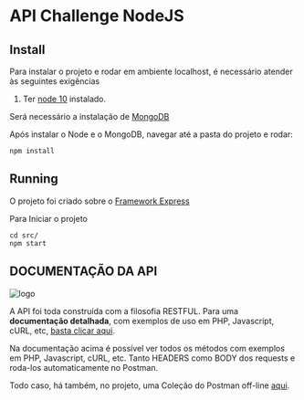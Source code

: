 # API Challenge NodeJS

## Install
Para instalar o projeto e rodar em ambiente localhost, é necessário atender às seguintes exigências

1. Ter [node 10](https://nodejs.org/en/download/) instalado.

Será necessário a instalação de [MongoDB](https://docs.mongodb.com/manual/installation/)

Após instalar o Node e o MongoDB, navegar até a pasta do projeto e rodar:
```
npm install
```

## Running
O projeto foi criado sobre o [Framework Express](https://expressjs.com/pt-br/)



Para Iniciar o projeto

```
cd src/
npm start
```

## DOCUMENTAÇÃO DA API
![logo](./readme-assets/postman.png)

A API foi toda construída com a filosofia RESTFUL. Para uma **documentação detalhada**, com exemplos de uso em PHP, Javascript, cURL, etc, [basta clicar aqui](https://documenter.getpostman.com/view/3094837/TzRYbPag).

Na documentação acima é possível ver todos os métodos com exemplos em PHP, Javascript, cURL, etc. Tanto HEADERS como BODY dos requests e roda-los automaticamente no Postman.

Todo caso, há também, no projeto, uma Coleção do Postman off-line [aqui](./postman/colecao-postman.json).
